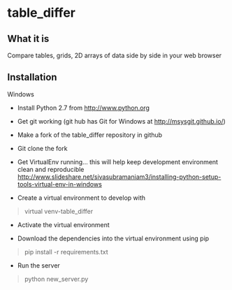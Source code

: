 table_differ
============

What it is
----------
Compare tables, grids, 2D arrays of data side by side in your web browser

Installation
------------
Windows

* Install Python 2.7 from http://www.python.org

* Get git working (git hub has Git for Windows at http://msysgit.github.io/)

* Make a fork of the table_differ repository in github

* Git clone the fork

* Get VirtualEnv running... this will help keep development environment clean and reproducible
http://www.slideshare.net/sivasubramaniam3/installing-python-setup-tools-virtual-env-in-windows

* Create a virtual environment to develop with
> virtual venv-table_differ

* Activate the virtual environment

* Download the dependencies into the virtual environment using pip
> pip install -r requirements.txt

* Run the server
> python new_server.py